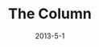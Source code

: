 ---
layout: portfolio-post
title: "The Column"
date: 2013-5-1
tags: 
    - C#
    - OpenGL
    - OpenTK

type: game

include: false

images:
    - "../../assets/images/place.png"

description: "A C# OpenGL 3D Graphics program. (Coursework)"
---